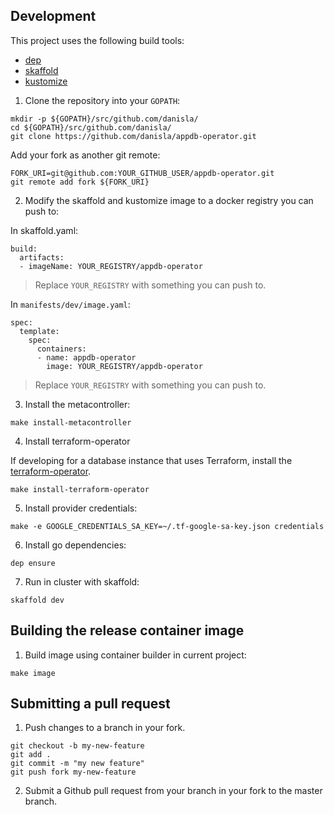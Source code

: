 ## Development

This project uses the following build tools:

- [dep](https://github.com/golang/dep)
- [skaffold](https://github.com/GoogleContainerTools/skaffold)
- [kustomize](https://github.com/kubernetes-sigs/kustomize)

1. Clone the repository into your `GOPATH`:

```
mkdir -p ${GOPATH}/src/github.com/danisla/
cd ${GOPATH}/src/github.com/danisla/
git clone https://github.com/danisla/appdb-operator.git
```

Add your fork as another git remote:

```
FORK_URI=git@github.com:YOUR_GITHUB_USER/appdb-operator.git
git remote add fork ${FORK_URI}
```

2. Modify the skaffold and kustomize image to a docker registry you can push to:

In skaffold.yaml:

```
build:
  artifacts:
  - imageName: YOUR_REGISTRY/appdb-operator
```

> Replace `YOUR_REGISTRY` with something you can push to. 

In `manifests/dev/image.yaml`:

```
spec:
  template:
    spec:
      containers:
      - name: appdb-operator
        image: YOUR_REGISTRY/appdb-operator
```

> Replace `YOUR_REGISTRY` with something you can push to.

3. Install the metacontroller:

```
make install-metacontroller
```

4. Install terraform-operator

If developing for a database instance that uses Terraform, install the [terraform-operator](https://github.com/danisla/terraform-operator).

```
make install-terraform-operator
```

5. Install provider credentials:

```
make -e GOOGLE_CREDENTIALS_SA_KEY=~/.tf-google-sa-key.json credentials
```

6. Install go dependencies:

```
dep ensure
```

7. Run in cluster with skaffold:

```
skaffold dev
```

## Building the release container image

1. Build image using container builder in current project:

```
make image
```

## Submitting a pull request

1. Push changes to a branch in your fork.

```
git checkout -b my-new-feature
git add .
git commit -m "my new feature"
git push fork my-new-feature
```

2. Submit a Github pull request from your branch in your fork to the master branch.
